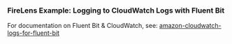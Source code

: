 ### FireLens Example: Logging to CloudWatch Logs with Fluent Bit

For documentation on Fluent Bit & CloudWatch, see: [amazon-cloudwatch-logs-for-fluent-bit](https://github.com/aws/amazon-cloudwatch-logs-for-fluent-bit)

